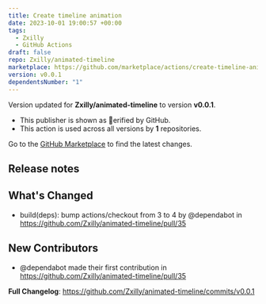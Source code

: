 ```yaml
---
title: Create timeline animation
date: 2023-10-01 19:00:57 +00:00
tags:
  - Zxilly
  - GitHub Actions
draft: false
repo: Zxilly/animated-timeline
marketplace: https://github.com/marketplace/actions/create-timeline-animation
version: v0.0.1
dependentsNumber: "1"
---
```



Version updated for **Zxilly/animated-timeline** to version **v0.0.1**.
- This publisher is shown as erified by GitHub.
- This action is used across all versions by **1** repositories.

Go to the [GitHub Marketplace](https://github.com/marketplace/actions/create-timeline-animation) to find the latest changes.

## Release notes

## What's Changed
* build(deps): bump actions/checkout from 3 to 4 by @dependabot in https://github.com/Zxilly/animated-timeline/pull/35

## New Contributors
* @dependabot made their first contribution in https://github.com/Zxilly/animated-timeline/pull/35

**Full Changelog**: https://github.com/Zxilly/animated-timeline/commits/v0.0.1
